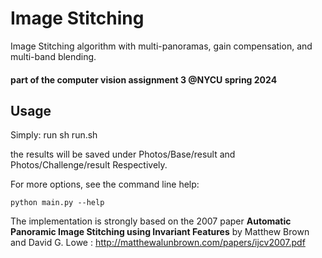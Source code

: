 # Image Stitching
Image Stitching algorithm with multi-panoramas, gain compensation, and multi-band blending.
#### part of the computer vision assignment 3 @NYCU spring 2024

## Usage

Simply: run sh run.sh 

the results will be saved under Photos/Base/result and Photos/Challenge/result
Respectively.

For more options, see the command line help:

    python main.py --help


The implementation is strongly based on the 2007 paper **Automatic Panoramic Image Stitching using Invariant Features** by Matthew Brown and David G. Lowe : <http://matthewalunbrown.com/papers/ijcv2007.pdf>

